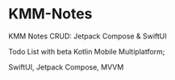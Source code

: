 # KMM-Notes
KMM Notes CRUD: Jetpack Compose &amp; SwiftUI


Todo List with beta Kotlin Mobile Multiplatform;

SwiftUI, Jetpack Compose, MVVM
